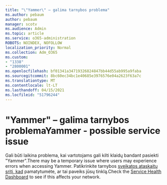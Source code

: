 ```yaml
---
title: "\"Yammer\" – galima tarnybos problema"
ms.author: pebaum
author: pebaum
manager: scotv
ms.audience: Admin
ms.topic: article
ms.service: o365-administration
ROBOTS: NOINDEX, NOFOLLOW
localization_priority: Normal
ms.collection: Adm_O365
ms.custom:
- "1338"
- "2800001"
ms.openlocfilehash: bf01341a34719326824847bb44d55ab995a9faba
ms.sourcegitcommit: 8bc60ec34bc1e40685e3976576e04a2623f63a7c
ms.translationtype: MT
ms.contentlocale: lt-LT
ms.lasthandoff: 04/15/2021
ms.locfileid: "51796244"
---
```

# <a name="yammer---possible-service-issue"></a><span data-ttu-id="36696-102">"Yammer" – galima tarnybos problema</span><span class="sxs-lookup"><span data-stu-id="36696-102">Yammer - possible service issue</span></span>

<span data-ttu-id="36696-103">Gali būti laikina problema, kai vartotojams gali kilti klaidų bandant pasiekti "Yammer".</span><span class="sxs-lookup"><span data-stu-id="36696-103">There may be a temporary issue where users may experience errors when accessing Yammer.</span></span> <span data-ttu-id="36696-104">Patikrinkite tarnybos [sveikatos ataskaitų sritį, kad](https://admin.microsoft.com/AdminPortal/Home#/servicehealth) pamatytumėte, ar tai paveiks jūsų tinklą.</span><span class="sxs-lookup"><span data-stu-id="36696-104">Check the [Service Health Dashboard](https://admin.microsoft.com/AdminPortal/Home#/servicehealth) to see if this affects your network.</span></span>
